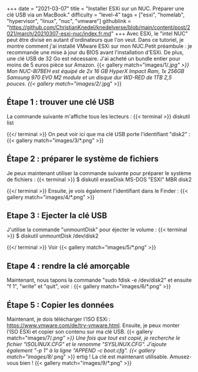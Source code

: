 +++
date = "2021-03-07"
title = "Installer ESXi sur un NUC. Préparer une clé USB via un MacBook."
difficulty = "level-4"
tags = ["esxi", "homelab", "hypervisor", "linux", "nuc", "vmware"]
githublink = "https://github.com/ChristianKnedel/knedelverse/blob/main/content/post/2021/march/20210307-esxi-nuc/index.fr.md"
+++
Avec ESXi, le "intel NUC" peut être divisé en autant d'ordinateurs que l'on veut. Dans ce tutoriel, je montre comment j'ai installé VMware ESXi sur mon NUC.Petit préambule : je recommande une mise à jour du BIOS avant l'installation d'ESXi. De plus, une clé USB de 32 Go est nécessaire. J'ai acheté un bundle entier pour moins de 5 euros pièce sur Amazon.
{{< gallery match="images/1/*.jpg" >}}
Mon NUC-8I7BEH est équipé de 2x 16 GB HyperX Impact Ram, 1x 256GB Samsung 970 EVO M2 module et un disque dur WD-RED de 1TB 2,5 pouces.
{{< gallery match="images/2/*.jpg" >}}

## Étape 1 : trouver une clé USB
La commande suivante m'affiche tous les lecteurs :
{{< terminal >}}
diskutil list

{{</ terminal >}}
On peut voir ici que ma clé USB porte l'identifiant "disk2" :
{{< gallery match="images/3/*.png" >}}

## Étape 2 : préparer le système de fichiers
Je peux maintenant utiliser la commande suivante pour préparer le système de fichiers :
{{< terminal >}}
$ diskutil eraseDisk MS-DOS "ESXI" MBR disk2

{{</ terminal >}}
Ensuite, je vois également l'identifiant dans le Finder :
{{< gallery match="images/4/*.png" >}}

## Etape 3 : Ejecter la clé USB
J'utilise la commande "unmountDisk" pour éjecter le volume :
{{< terminal >}}
$ diskutil unmountDisk /dev/disk2

{{</ terminal >}}
Voir
{{< gallery match="images/5/*.png" >}}

## Etape 4 : rendre la clé amorçable
Maintenant, nous tapons la commande "sudo fdisk -e /dev/disk2" et ensuite "f 1", "write" et "quit", voir :
{{< gallery match="images/6/*.png" >}}

## Étape 5 : Copier les données
Maintenant, je dois télécharger l'ISO ESXi : https://www.vmware.com/de/try-vmware.html. Ensuite, je peux monter l'ISO ESXi et copier son contenu sur ma clé USB.
{{< gallery match="images/7/*.png" >}}
Une fois que tout est copié, je recherche le fichier "ISOLINUX.CFG" et le renomme "SYSLINUX.CFG". J'ajoute également "-p 1" à la ligne "APPEND -c boot.cfg".
{{< gallery match="images/8/*.png" >}}
ertig ! La clé est maintenant utilisable. Amusez-vous bien !
{{< gallery match="images/9/*.png" >}}